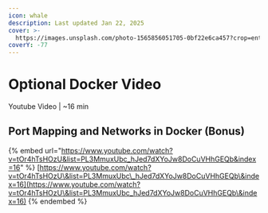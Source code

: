 ```yaml
---
icon: whale
description: Last updated Jan 22, 2025
cover: >-
  https://images.unsplash.com/photo-1565856051705-0bf22e6ca457?crop=entropy&cs=srgb&fm=jpg&ixid=M3wxOTcwMjR8MHwxfHNlYXJjaHw4fHx3aGFsZSUyMHRhaWx8ZW58MHx8fHwxNzM3NjAwMzkzfDA&ixlib=rb-4.0.3&q=85
coverY: -77
---
```


# Optional Docker Video

Youtube Video | \~16 min

## Port Mapping and Networks in Docker (Bonus)

{% embed url="https://www.youtube.com/watch?v=tOr4hTsHOzU&list=PL3MmuxUbc_hJed7dXYoJw8DoCuVHhGEQb&index=16" %}
[https://www.youtube.com/watch?v=tOr4hTsHOzU\&list=PL3MmuxUbc\_hJed7dXYoJw8DoCuVHhGEQb\&index=16](https://www.youtube.com/watch?v=tOr4hTsHOzU\&list=PL3MmuxUbc_hJed7dXYoJw8DoCuVHhGEQb\&index=16)
{% endembed %}
